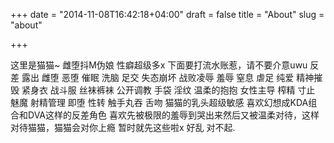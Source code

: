+++
date = "2014-11-08T16:42:18+04:00"
draft = false
title = "About"
slug = "about"

+++

这里是猫猫~ 雌堕抖M伪娘
性癖超级多x
下面要打流水账惹，请不要介意uwu
反差 露出 雌堕 恶堕 催眠 洗脑 足交 失态崩坏 战败凌辱
羞辱 窒息 虐足 纯爱 精神摧毁 紧身衣 战斗服 丝袜裤袜
公开调教 手袋 淫纹 温柔的抱抱 女性主导 榨精 寸止 魅魔
射精管理 即堕 性转 触手丸吞 舌吻
猫猫的乳头超级敏感
喜欢幻想成KDA组合和DVA这样的反差角色
喜欢先被极限的羞辱到哭出来然后又被温柔对待，这样对待猫猫，猫猫会对你上瘾
暂时就先这些啦x
好乱
对不起.
